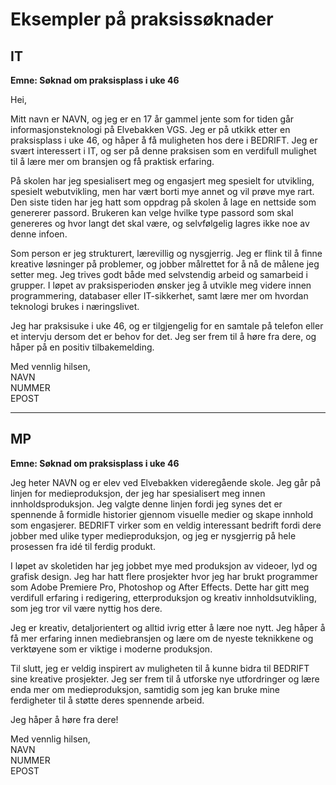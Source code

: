 # Eksempler på praksissøknader

## IT
**Emne: Søknad om praksisplass i uke 46**

Hei,

Mitt navn er NAVN, og jeg er en 17 år gammel jente som for tiden går informasjonsteknologi på Elvebakken VGS. Jeg er på utkikk etter en praksisplass i uke 46, og håper å få muligheten hos dere i BEDRIFT. Jeg er svært interessert i IT, og ser på denne praksisen som en verdifull mulighet til å lære mer om bransjen og få praktisk erfaring.

På skolen har jeg spesialisert meg og engasjert meg spesielt for utvikling, spesielt webutvikling, men har vært borti mye annet og vil prøve mye rart. Den siste tiden har jeg hatt som oppdrag på skolen å lage en nettside som genererer passord. Brukeren kan velge hvilke type passord som skal genereres og hvor langt det skal være, og selvfølgelig lagres ikke noe av denne infoen. 

Som person er jeg strukturert, lærevillig og nysgjerrig. Jeg er flink til å finne kreative løsninger på problemer, og jobber målrettet for å nå de målene jeg setter meg. Jeg trives godt både med selvstendig arbeid og samarbeid i grupper. I løpet av praksisperioden ønsker jeg å utvikle meg videre innen programmering, databaser eller IT-sikkerhet, samt lære mer om hvordan teknologi brukes i næringslivet.

Jeg har praksisuke i uke 46, og er tilgjengelig for en samtale på telefon eller et intervju dersom det er behov for det. Jeg ser frem til å høre fra dere, og håper på en positiv tilbakemelding.

Med vennlig hilsen,\
NAVN\
NUMMER\
EPOST

---
## MP
**Emne: Søknad om praksisplass i uke 46**

Jeg heter NAVN og er elev ved Elvebakken videregående skole. Jeg går på linjen for medieproduksjon, der jeg har spesialisert meg innen innholdsproduksjon. Jeg valgte denne linjen fordi jeg synes det er spennende å formidle historier gjennom visuelle medier og skape innhold som engasjerer. BEDRIFT virker som en veldig interessant bedrift fordi dere jobber med ulike typer medieproduksjon, og jeg er nysgjerrig på hele prosessen fra idé til ferdig produkt.

I løpet av skoletiden har jeg jobbet mye med produksjon av videoer, lyd og grafisk design. Jeg har hatt flere prosjekter hvor jeg har brukt programmer som Adobe Premiere Pro, Photoshop og After Effects. Dette har gitt meg verdifull erfaring i redigering, etterproduksjon og kreativ innholdsutvikling, som jeg tror vil være nyttig hos dere.

Jeg er kreativ, detaljorientert og alltid ivrig etter å lære noe nytt. Jeg håper å få mer erfaring innen mediebransjen og lære om de nyeste teknikkene og verktøyene som er viktige i moderne produksjon.

Til slutt, jeg er veldig inspirert av muligheten til å kunne bidra til BEDRIFT sine kreative prosjekter. Jeg ser frem til å utforske nye utfordringer og lære enda mer om medieproduksjon, samtidig som jeg kan bruke mine ferdigheter til å støtte deres spennende arbeid.

Jeg håper å høre fra dere!

Med vennlig hilsen,\
NAVN\
NUMMER\
EPOST
